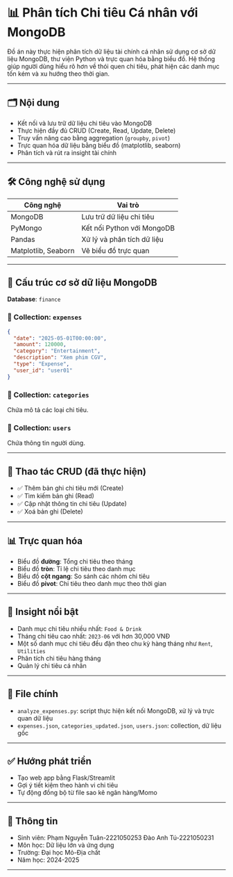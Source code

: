 
# 📊 Phân tích Chi tiêu Cá nhân với MongoDB

Đồ án này thực hiện phân tích dữ liệu tài chính cá nhân sử dụng cơ sở dữ liệu MongoDB, thư viện Python và trực quan hóa bằng biểu đồ. Hệ thống giúp người dùng hiểu rõ hơn về thói quen chi tiêu, phát hiện các danh mục tốn kém và xu hướng theo thời gian.

---

## 🗂️ Nội dung

- Kết nối và lưu trữ dữ liệu chi tiêu vào MongoDB
- Thực hiện đầy đủ CRUD (Create, Read, Update, Delete)
- Truy vấn nâng cao bằng aggregation (`groupby`, `pivot`)
- Trực quan hóa dữ liệu bằng biểu đồ (matplotlib, seaborn)
- Phân tích và rút ra insight tài chính

---

## 🛠️ Công nghệ sử dụng

| Công nghệ | Vai trò |
|----------|---------|
| MongoDB  | Lưu trữ dữ liệu chi tiêu |
| PyMongo  | Kết nối Python với MongoDB |
| Pandas   | Xử lý và phân tích dữ liệu |
| Matplotlib, Seaborn | Vẽ biểu đồ trực quan |

---

## 🧾 Cấu trúc cơ sở dữ liệu MongoDB

**Database**: `finance`

### 📁 Collection: `expenses`
```json
{
  "date": "2025-05-01T00:00:00",
  "amount": 120000,
  "category": "Entertainment",
  "description": "Xem phim CGV",
  "type": "Expense",
  "user_id": "user01"
}
```

### 📁 Collection: `categories`
Chứa mô tả các loại chi tiêu.

### 📁 Collection: `users`
Chứa thông tin người dùng.

---

## 🔄 Thao tác CRUD (đã thực hiện)

- ✅ Thêm bản ghi chi tiêu mới (Create)
- ✅ Tìm kiếm bản ghi (Read)
- ✅ Cập nhật thông tin chi tiêu (Update)
- ✅ Xoá bản ghi (Delete)

---

## 📊 Trực quan hóa

- Biểu đồ **đường**: Tổng chi tiêu theo tháng
- Biểu đồ **tròn**: Tỉ lệ chi tiêu theo danh mục
- Biểu đồ **cột ngang**: So sánh các nhóm chi tiêu
- Biểu đồ **pivot**: Chi tiêu theo danh mục theo thời gian

---

## 🎯 Insight nổi bật

- Danh mục chi tiêu nhiều nhất: `Food & Drink`
- Tháng chi tiêu cao nhất: `2023-06` với hơn 30,000 VNĐ
- Một số danh mục chi tiêu đều đặn theo chu kỳ hàng tháng như `Rent`, `Utilities`
- Phân tích chi tiêu hàng tháng
- Quản lý chi tiêu cá nhân


---

## 📁 File chính

- `analyze_expenses.py`: script thực hiện kết nối MongoDB, xử lý và trực quan dữ liệu
- `expenses.json`, `categories_updated.json`, `users.json`: collection, dữ liệu gốc

---

## ✅ Hướng phát triển

- Tạo web app bằng Flask/Streamlit
- Gợi ý tiết kiệm theo hành vi chi tiêu
- Tự động đồng bộ từ file sao kê ngân hàng/Momo

---

## 👤 Thông tin

- Sinh viên: Phạm Nguyễn Tuân-2221050253
             Đào Anh Tú-2221050231
- Môn học: Dữ liệu lớn và ứng dụng 
- Trường: Đại học Mỏ-Địa chất
- Năm học: 2024-2025

---
